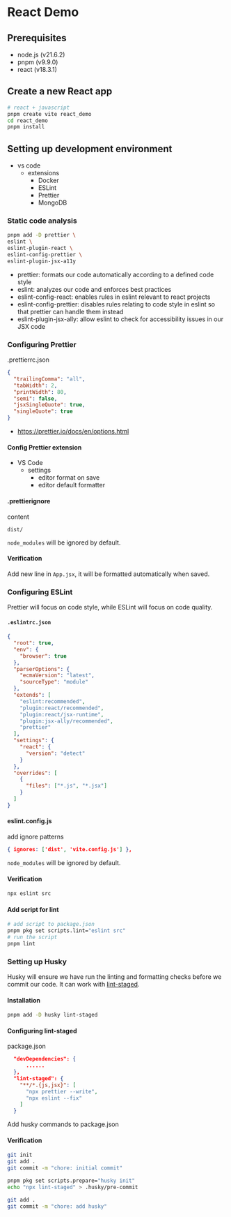 # React Demo

## Prerequisites

- node.js (v21.6.2)
- pnpm (v9.9.0)
- react (v18.3.1)

## Create a new React app

```bash
# react + javascript
pnpm create vite react_demo
cd react_demo
pnpm install
```

## Setting up development environment

- vs code
  - extensions
    - Docker
    - ESLint
    - Prettier
    - MongoDB

### Static code analysis

```bash
pnpm add -D prettier \
eslint \
eslint-plugin-react \
eslint-config-prettier \
eslint-plugin-jsx-a11y
```

- prettier: formats our code automatically according to a defined code style
- eslint: analyzes our code and enforces best practices
- eslint-config-react: enables rules in eslint relevant to react projects
- eslint-config-prettier: disables rules relating to code style in eslint so that prettier can handle them instead
- eslint-plugin-jsx-ally: allow eslint to check for accessibility issues in our JSX code

### Configuring Prettier

.prettierrc.json

```json
{
  "trailingComma": "all",
  "tabWidth": 2,
  "printWidth": 80,
  "semi": false,
  "jsxSingleQuote": true,
  "singleQuote": true
}
```

- https://prettier.io/docs/en/options.html

#### Config Prettier extension

- VS Code
  - settings
    - editor format on save
    - editor default formatter

#### .prettierignore

content

```
dist/
```

`node_modules` will be ignored by default.

#### Verification

Add new line in `App.jsx`, it will be formatted automatically when saved.

### Configuring ESLint

Prettier will focus on code style, while ESLint will focus on code quality.

#### `.eslintrc.json`

```json
{
  "root": true,
  "env": {
    "browser": true
  },
  "parserOptions": {
    "ecmaVersion": "latest",
    "sourceType": "module"
  },
  "extends": [
    "eslint:recommended",
    "plugin:react/recommended",
    "plugin:react/jsx-runtime",
    "plugin:jsx-ally/recommended",
    "prettier"
  ],
  "settings": {
    "react": {
      "version": "detect"
    }
  },
  "overrides": [
    {
      "files": ["*.js", "*.jsx"]
    }
  ]
}
```

#### eslint.config.js

add ignore patterns

```json
{ ignores: ['dist', 'vite.config.js'] },
```

`node_modules` will be ignored by default.

#### Verification

```bash
npx eslint src
```

#### Add script for lint

```bash
# add script to package.json
pnpm pkg set scripts.lint="eslint src"
# run the script
pnpm lint
```

### Setting up Husky

Husky will ensure we have run the linting and formatting checks before we commit our code. It can work with [lint-staged](https://github.com/lint-staged/lint-staged).

#### Installation

```bash
pnpm add -D husky lint-staged
```

#### Configuring lint-staged

package.json

```json
  "devDependencies": {
	  ......
  },
  "lint-staged": {
    "**/*.{js,jsx}": [
      "npx prettier --write",
      "npx eslint --fix"
    ]
  }
```

Add husky commands to package.json

#### Verification

```bash
git init
git add .
git commit -m "chore: initial commit"
```

```bash
pnpm pkg set scripts.prepare="husky init"
echo "npx lint-staged" > .husky/pre-commit
```

```bash
git add .
git commit -m "chore: add husky"
```
